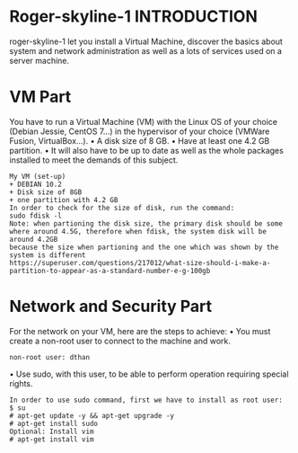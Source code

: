 # Roger-skyline-1 INTRODUCTION
roger-skyline-1 let you install a Virtual Machine, discover the
basics about system and network administration as well as a lots of services used on a
server machine.
# VM Part
You have to run a Virtual Machine (VM) with the Linux OS of your choice (Debian
Jessie, CentOS 7...) in the hypervisor of your choice (VMWare Fusion, VirtualBox...).
• A disk size of 8 GB.
• Have at least one 4.2 GB partition.
• It will also have to be up to date as well as the whole packages installed to meet
the demands of this subject.
```
My VM (set-up)
+ DEBIAN 10.2
+ Disk size of 8GB
+ one partition with 4.2 GB
In order to check for the size of disk, run the command: 
sudo fdisk -l
Note: when partioning the disk size, the primary disk should be some where around 4.5G, therefore when fdisk, the system disk will be around 4.2GB
because the size when partioning and the one which was shown by the system is different
https://superuser.com/questions/217012/what-size-should-i-make-a-partition-to-appear-as-a-standard-number-e-g-100gb
```
# Network and Security Part
For the network on your VM, here are the steps to achieve:
• You must create a non-root user to connect to the machine and work.
```
non-root user: dthan
```
• Use sudo, with this user, to be able to perform operation requiring special rights.
```
In order to use sudo command, first we have to install as root user:
$ su
# apt-get update -y && apt-get upgrade -y
# apt-get install sudo
Optional: Install vim
# apt-get install vim
```
